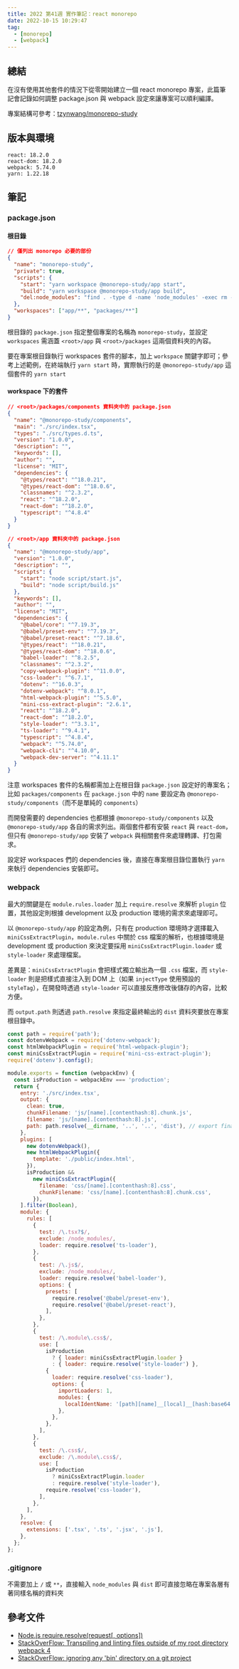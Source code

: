 ```yaml
---
title: 2022 第41週 實作筆記：react monorepo
date: 2022-10-15 10:29:47
tag:
  - [monorepo]
  - [webpack]
---
```


## 總結

在沒有使用其他套件的情況下從零開始建立一個 react monorepo 專案，此篇筆記會記錄如何調整 package.json 與 webpack 設定來讓專案可以順利編譯。

專案結構可參考：[tzynwang/monorepo-study](https://github.com/tzynwang/monorepo-study)

## 版本與環境

```
react: 18.2.0
react-dom: 18.2.0
webpack: 5.74.0
yarn: 1.22.18
```

## 筆記

### package.json

#### 根目錄

```json
// 僅列出 monorepo 必要的部份
{
  "name": "monorepo-study",
  "private": true,
  "scripts": {
    "start": "yarn workspace @monorepo-study/app start",
    "build": "yarn workspace @monorepo-study/app build",
    "del:node_modules": "find . -type d -name 'node_modules' -exec rm -rf {} +"
  },
  "workspaces": ["app/**", "packages/**"]
}
```

根目錄的 `package.json` 指定整個專案的名稱為 `monorepo-study`，並設定 `workspaces` 需涵蓋 `<root>/app` 與 `<root>/packages` 這兩個資料夾的內容。

要在專案根目錄執行 workspaces 套件的腳本，加上 `workspace` 關鍵字即可；參考上述範例，在終端執行 `yarn start` 時，實際執行的是 `@monorepo-study/app` 這個套件的 `yarn start`

#### workspace 下的套件

```json
// <root>/packages/components 資料夾中的 package.json
{
  "name": "@monorepo-study/components",
  "main": "./src/index.tsx",
  "types": "./src/types.d.ts",
  "version": "1.0.0",
  "description": "",
  "keywords": [],
  "author": "",
  "license": "MIT",
  "dependencies": {
    "@types/react": "^18.0.21",
    "@types/react-dom": "^18.0.6",
    "classnames": "^2.3.2",
    "react": "^18.2.0",
    "react-dom": "^18.2.0",
    "typescript": "^4.8.4"
  }
}
```

```json
// <root>/app 資料夾中的 package.json
{
  "name": "@monorepo-study/app",
  "version": "1.0.0",
  "description": "",
  "scripts": {
    "start": "node script/start.js",
    "build": "node script/build.js"
  },
  "keywords": [],
  "author": "",
  "license": "MIT",
  "dependencies": {
    "@babel/core": "^7.19.3",
    "@babel/preset-env": "^7.19.3",
    "@babel/preset-react": "^7.18.6",
    "@types/react": "^18.0.21",
    "@types/react-dom": "^18.0.6",
    "babel-loader": "^8.2.5",
    "classnames": "^2.3.2",
    "copy-webpack-plugin": "^11.0.0",
    "css-loader": "^6.7.1",
    "dotenv": "^16.0.3",
    "dotenv-webpack": "^8.0.1",
    "html-webpack-plugin": "^5.5.0",
    "mini-css-extract-plugin": "2.6.1",
    "react": "^18.2.0",
    "react-dom": "^18.2.0",
    "style-loader": "^3.3.1",
    "ts-loader": "^9.4.1",
    "typescript": "^4.8.4",
    "webpack": "^5.74.0",
    "webpack-cli": "^4.10.0",
    "webpack-dev-server": "^4.11.1"
  }
}
```

注意 workspaces 套件的名稱都需加上在根目錄 `package.json` 設定好的專案名；比如 `packages/components` 在 `package.json` 中的 `name` 要設定為 `@monorepo-study/components`（而不是單純的 `components`）

而開發需要的 dependencies 也都根據 `@monorepo-study/components` 以及 `@monorepo-study/app` 各自的需求列出。兩個套件都有安裝 `react` 與 `react-dom`，但只有 `@monorepo-study/app` 安裝了 `webpack` 與相關套件來處理轉譯、打包需求。

設定好 workspaces 們的 dependencies 後，直接在專案根目錄位置執行 `yarn` 來執行 dependencies 安裝即可。

### webpack

最大的關鍵是在 `module.rules.loader` 加上 `require.resolve` 來解析 `plugin` 位置，其他設定則根據 development 以及 production 環境的需求來處理即可。

以 `@monorepo-study/app` 的設定為例，只有在 production 環境時才選擇載入 `miniCssExtractPlugin`，`module.rules` 中關於 css 檔案的解析，也根據環境是 development 或 production 來決定要採用 `miniCssExtractPlugin.loader` 或 `style-loader` 來處理檔案。

差異是：`miniCssExtractPlugin` 會把樣式獨立輸出為一個 `.css` 檔案，而 `style-loader` 則是把樣式直接注入到 DOM 上（如果 `injectType` 使用預設的 `styleTag`），在開發時透過 `style-loader` 可以直接反應修改後儲存的內容，比較方便。

而 `output.path` 則透過 `path.resolve` 來指定最終輸出的 `dist` 資料夾要放在專案根目錄中。

```js
const path = require('path');
const dotenvWebpack = require('dotenv-webpack');
const htmlWebpackPlugin = require('html-webpack-plugin');
const miniCssExtractPlugin = require('mini-css-extract-plugin');
require('dotenv').config();

module.exports = function (webpackEnv) {
  const isProduction = webpackEnv === 'production';
  return {
    entry: './src/index.tsx',
    output: {
      clean: true,
      chunkFilename: 'js/[name].[contenthash:8].chunk.js',
      filename: 'js/[name].[contenthash:8].js',
      path: path.resolve(__dirname, '..', '..', 'dist'), // export final bundle to root/dist folder
    },
    plugins: [
      new dotenvWebpack(),
      new htmlWebpackPlugin({
        template: './public/index.html',
      }),
      isProduction &&
        new miniCssExtractPlugin({
          filename: 'css/[name].[contenthash:8].css',
          chunkFilename: 'css/[name].[contenthash:8].chunk.css',
        }),
    ].filter(Boolean),
    module: {
      rules: [
        {
          test: /\.tsx?$/,
          exclude: /node_modules/,
          loader: require.resolve('ts-loader'),
        },
        {
          test: /\.js$/,
          exclude: /node_modules/,
          loader: require.resolve('babel-loader'),
          options: {
            presets: [
              require.resolve('@babel/preset-env'),
              require.resolve('@babel/preset-react'),
            ],
          },
        },
        {
          test: /\.module\.css$/,
          use: [
            isProduction
              ? { loader: miniCssExtractPlugin.loader }
              : { loader: require.resolve('style-loader') },
            {
              loader: require.resolve('css-loader'),
              options: {
                importLoaders: 1,
                modules: {
                  localIdentName: '[path][name]__[local]__[hash:base64:5]',
                },
              },
            },
          ],
        },
        {
          test: /\.css$/,
          exclude: /\.module\.css$/,
          use: [
            isProduction
              ? miniCssExtractPlugin.loader
              : require.resolve('style-loader'),
            require.resolve('css-loader'),
          ],
        },
      ],
    },
    resolve: {
      extensions: ['.tsx', '.ts', '.jsx', '.js'],
    },
  };
};
```

### .gitignore

不需要加上 `/` 或 `**`，直接輸入 `node_modules` 與 `dist` 即可直接忽略在專案各層有著同樣名稱的資料夾

## 參考文件

- [Node.js require.resolve(request[, options])](https://nodejs.org/api/modules.html#requireresolverequest-options)
- [StackOverFlow: Transpiling and linting files outside of my root directory webpack 4](https://stackoverflow.com/questions/56093213/transpiling-and-linting-files-outside-of-my-root-directory-webpack-4)
- [StackOverFlow: ignoring any 'bin' directory on a git project](https://stackoverflow.com/a/45490108/15028185)
